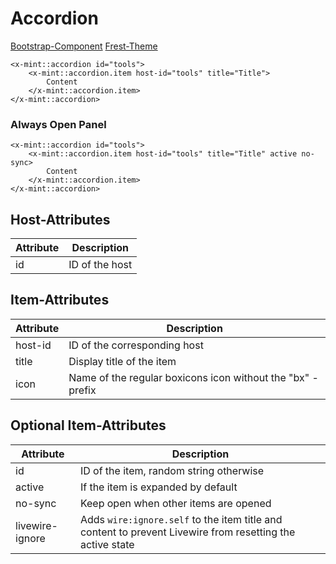 # Accordion
[Bootstrap-Component](https://getbootstrap.com/docs/5.3/components/accordion/)
[Frest-Theme](https://demos.pixinvent.com/frest-html-admin-template/html/vertical-menu-template-bordered/ui-accordion.html)

```bladehtml
<x-mint::accordion id="tools">
    <x-mint::accordion.item host-id="tools" title="Title">
        Content
    </x-mint::accordion.item>
</x-mint::accordion>
```

### Always Open Panel
```bladehtml
<x-mint::accordion id="tools">
    <x-mint::accordion.item host-id="tools" title="Title" active no-sync>
        Content
    </x-mint::accordion.item>
</x-mint::accordion>
```

## Host-Attributes

| Attribute | Description    |
|-----------|----------------|
| id        | ID of the host |

## Item-Attributes

| Attribute | Description                                                 |
|-----------|-------------------------------------------------------------|
| host-id   | ID of the corresponding host                                |
| title     | Display title of the item                                   |
| icon      | Name of the regular boxicons icon without the "bx" - prefix |

## Optional Item-Attributes
| Attribute       | Description                                                                                               |
|-----------------|-----------------------------------------------------------------------------------------------------------|
| id              | ID of the item, random string otherwise                                                                   |
| active          | If the item is expanded by default                                                                        |
| no-sync         | Keep open when other items are opened                                                                     |
| livewire-ignore | Adds `wire:ignore.self` to the item title and content to prevent Livewire from resetting the active state |
